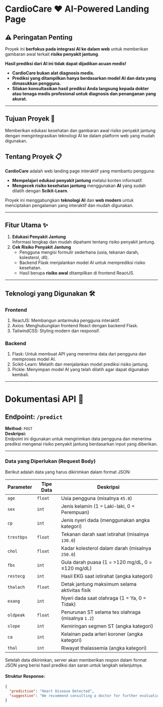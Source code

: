 # **CardioCare ❤️ AI-Powered Landing Page**

## **⚠️ Peringatan Penting**
Proyek ini **berfokus pada integrasi AI ke dalam web** untuk memberikan gambaran awal terkait **risiko penyakit jantung**.  

**Hasil prediksi dari AI ini tidak dapat dijadikan acuan medis!**
- **CardioCare bukan alat diagnosis medis.**
- **Prediksi yang ditampilkan hanya berdasarkan model AI dan data yang dimasukkan pengguna.**
- **Silakan konsultasikan hasil prediksi Anda langsung kepada dokter atau tenaga medis profesional untuk diagnosis dan penanganan yang akurat.**
---

## **Tujuan Proyek 🎯**
Memberikan edukasi kesehatan dan gambaran awal risiko penyakit jantung dengan mengintegrasikan teknologi AI ke dalam platform web yang mudah digunakan.

## **Tentang Proyek 📋**
**CardioCare** adalah web landing page interaktif yang membantu pengguna:
- **Mempelajari edukasi penyakit jantung** melalui konten informatif.
- **Mengecek risiko kesehatan jantung** menggunakan **AI** yang sudah dilatih dengan **Scikit-Learn**.

Proyek ini menggabungkan **teknologi AI** dan **web modern** untuk menciptakan pengalaman yang interaktif dan mudah digunakan.

---

## **Fitur Utama ✨**
1. **Edukasi Penyakit Jantung**  
   Informasi lengkap dan mudah dipahami tentang risiko penyakit jantung.
2. **Cek Risiko Penyakit Jantung**  
   - Pengguna mengisi formulir sederhana (usia, tekanan darah, kolesterol, dll).
   - Backend Flask menjalankan model AI untuk memprediksi risiko kesehatan.
   - Hasil berupa **risiko awal** ditampilkan di frontend ReactJS.

---

## **Teknologi yang Digunakan 🛠️**
### **Frontend**
1. ReactJS: Membangun antarmuka pengguna interaktif.
2. Axios: Menghubungkan frontend React dengan backend Flask.
3. TailwindCSS: Styling modern dan responsif.
### **Backend**
1. Flask: Untuk membuat API yang menerima data dari pengguna dan memproses model AI.
2. Scikit-Learn: Melatih dan menjalankan model prediksi risiko jantung.
3. Pickle: Menyimpan model AI yang telah dilatih agar dapat digunakan kembali.

---

# Dokumentasi API 📄
## Endpoint: `/predict`
**Method:** `POST`  
**Deskripsi:**  
Endpoint ini digunakan untuk mengirimkan data pengguna dan menerima prediksi mengenai risiko penyakit jantung berdasarkan input yang diberikan.

---

### Data yang Diperlukan (Request Body)
Berikut adalah data yang harus dikirimkan dalam format JSON:

| **Parameter**   | **Tipe Data** | **Deskripsi**                                           |
|-----------------|---------------|---------------------------------------------------------|
| `age`           | `float`       | Usia pengguna (misalnya `45.0`)                         |
| `sex`           | `int`         | Jenis kelamin (1 = Laki-laki, 0 = Perempuan)            |
| `cp`            | `int`         | Jenis nyeri dada (menggunakan angka kategori)           |
| `trestbps`      | `float`       | Tekanan darah saat istirahat (misalnya `130.0`)         |
| `chol`          | `float`       | Kadar kolesterol dalam darah (misalnya `250.0`)         |
| `fbs`           | `int`         | Gula darah puasa (1 = >120 mg/dL, 0 = ≤120 mg/dL)       |
| `restecg`       | `int`         | Hasil EKG saat istirahat (angka kategori)               |
| `thalach`       | `float`       | Detak jantung maksimum selama aktivitas fisik           |
| `exang`         | `int`         | Nyeri dada saat olahraga (1 = Ya, 0 = Tidak)            |
| `oldpeak`       | `float`       | Penurunan ST selama tes olahraga (misalnya `1.2`)       |
| `slope`         | `int`         | Kemiringan segmen ST (angka kategori)                   |
| `ca`            | `int`         | Kelainan pada arteri koroner (angka kategori)           |
| `thal`          | `int`         | Riwayat thalassemia (angka kategori)                    |

Setelah data dikirimkan, server akan memberikan respon dalam format JSON yang berisi hasil prediksi dan saran untuk langkah selanjutnya.

#### Struktur Response:
```json
{
  "prediction": "Heart Disease Detected",
  "suggestion": "We recommend consulting a doctor for further evaluation."
}
